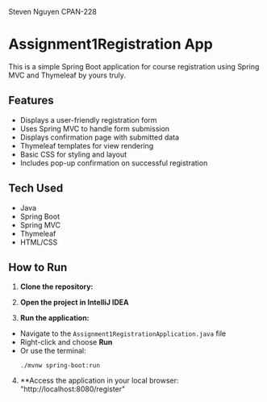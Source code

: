 Steven Nguyen
CPAN-228
# Assignment1Registration App

This is a simple Spring Boot application for course registration using Spring MVC and Thymeleaf by yours truly.

## Features

- Displays a user-friendly registration form
- Uses Spring MVC to handle form submission
- Displays confirmation page with submitted data
- Thymeleaf templates for view rendering
- Basic CSS for styling and layout
- Includes pop-up confirmation on successful registration

## Tech Used

- Java
- Spring Boot
- Spring MVC
- Thymeleaf
- HTML/CSS

## How to Run

1. **Clone the repository:**

2.  **Open the project in IntelliJ IDEA**

3. **Run the application:**
- Navigate to the `Assignment1RegistrationApplication.java` file
- Right-click and choose **Run**
- Or use the terminal:
  ```
  ./mvnw spring-boot:run
  ```

4. **Access the application in your local browser: "http://localhost:8080/register"
